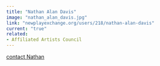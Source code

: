 ```yaml
---
title: "Nathan Alan Davis"
image: "nathan_alan_davis.jpg"
link: "newplayexchange.org/users/218/nathan-alan-davis"
current: "true"
related:
- Affiliated Artists Council
---
```


<a href="mailto:nathandavis9@gmail.com" rel="nofollow">contact Nathan</a>
